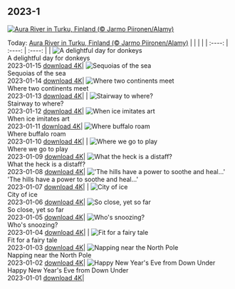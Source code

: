 ## 2023-1
[![Aura River in Turku, Finland (© Jarmo Piironen/Alamy)](https://cn.bing.com/th?id=OHR.Turku_EN-US1258814703_UHD.jpg&w=1000)](https://cn.bing.com/th?id=OHR.Turku_EN-US1258814703_UHD.jpg&pid=hp&w=3840&h=2160&rs=1&c=4)

Today: [Aura River in Turku, Finland (© Jarmo Piironen/Alamy)](https://cn.bing.com/th?id=OHR.Turku_EN-US1258814703_UHD.jpg&pid=hp&w=3840&h=2160&rs=1&c=4)
  |      |      |      |
| :----: | :----: | :----: |
| ![A delightful day for donkeys](https://cn.bing.com/th?id=OHR.DonkeyFeast_EN-US1153850805_UHD.jpg&pid=hp&w=384&h=216&rs=1&c=4) <br/> A delightful day for donkeys <br/> 2023-01-15  [download 4K](https://cn.bing.com/th?id=OHR.DonkeyFeast_EN-US1153850805_UHD.jpg&pid=hp&w=3840&h=2160&rs=1&c=4)| ![Sequoias of the sea](https://cn.bing.com/th?id=OHR.Pneumatocysts_EN-US1065729036_UHD.jpg&pid=hp&w=384&h=216&rs=1&c=4) <br/> Sequoias of the sea <br/> 2023-01-14  [download 4K](https://cn.bing.com/th?id=OHR.Pneumatocysts_EN-US1065729036_UHD.jpg&pid=hp&w=3840&h=2160&rs=1&c=4)| ![Where two continents meet](https://cn.bing.com/th?id=OHR.RumeliHisari_EN-US4800002879_UHD.jpg&pid=hp&w=384&h=216&rs=1&c=4) <br/> Where two continents meet <br/> 2023-01-13  [download 4K](https://cn.bing.com/th?id=OHR.RumeliHisari_EN-US4800002879_UHD.jpg&pid=hp&w=3840&h=2160&rs=1&c=4)|
| ![Stairway to where?](https://cn.bing.com/th?id=OHR.Umschreibung_EN-US4693850900_UHD.jpg&pid=hp&w=384&h=216&rs=1&c=4) <br/> Stairway to where? <br/> 2023-01-12  [download 4K](https://cn.bing.com/th?id=OHR.Umschreibung_EN-US4693850900_UHD.jpg&pid=hp&w=3840&h=2160&rs=1&c=4)| ![When ice imitates art](https://cn.bing.com/th?id=OHR.HummockIce_EN-US4606231645_UHD.jpg&pid=hp&w=384&h=216&rs=1&c=4) <br/> When ice imitates art <br/> 2023-01-11  [download 4K](https://cn.bing.com/th?id=OHR.HummockIce_EN-US4606231645_UHD.jpg&pid=hp&w=3840&h=2160&rs=1&c=4)| ![Where buffalo roam](https://cn.bing.com/th?id=OHR.BisonWindCave_EN-US4537340482_UHD.jpg&pid=hp&w=384&h=216&rs=1&c=4) <br/> Where buffalo roam <br/> 2023-01-10  [download 4K](https://cn.bing.com/th?id=OHR.BisonWindCave_EN-US4537340482_UHD.jpg&pid=hp&w=3840&h=2160&rs=1&c=4)|
| ![Where we go to play](https://cn.bing.com/th?id=OHR.Breckenridge_EN-US4460042968_UHD.jpg&pid=hp&w=384&h=216&rs=1&c=4) <br/> Where we go to play <br/> 2023-01-09  [download 4K](https://cn.bing.com/th?id=OHR.Breckenridge_EN-US4460042968_UHD.jpg&pid=hp&w=3840&h=2160&rs=1&c=4)| ![What the heck is a distaff?](https://cn.bing.com/th?id=OHR.Mohair_EN-US4379797092_UHD.jpg&pid=hp&w=384&h=216&rs=1&c=4) <br/> What the heck is a distaff? <br/> 2023-01-08  [download 4K](https://cn.bing.com/th?id=OHR.Mohair_EN-US4379797092_UHD.jpg&pid=hp&w=3840&h=2160&rs=1&c=4)| !['The hills have a power to soothe and heal...'](https://cn.bing.com/th?id=OHR.BlackFell_EN-US4276698070_UHD.jpg&pid=hp&w=384&h=216&rs=1&c=4) <br/> 'The hills have a power to soothe and heal...' <br/> 2023-01-07  [download 4K](https://cn.bing.com/th?id=OHR.BlackFell_EN-US4276698070_UHD.jpg&pid=hp&w=3840&h=2160&rs=1&c=4)|
| ![City of ice](https://cn.bing.com/th?id=OHR.HIISSF_EN-US4182845947_UHD.jpg&pid=hp&w=384&h=216&rs=1&c=4) <br/> City of ice <br/> 2023-01-06  [download 4K](https://cn.bing.com/th?id=OHR.HIISSF_EN-US4182845947_UHD.jpg&pid=hp&w=3840&h=2160&rs=1&c=4)| ![So close, yet so far](https://cn.bing.com/th?id=OHR.Perihelion_EN-US4106263162_UHD.jpg&pid=hp&w=384&h=216&rs=1&c=4) <br/> So close, yet so far <br/> 2023-01-05  [download 4K](https://cn.bing.com/th?id=OHR.Perihelion_EN-US4106263162_UHD.jpg&pid=hp&w=3840&h=2160&rs=1&c=4)| ![Who's snoozing?](https://cn.bing.com/th?id=OHR.SandhillSleeping_EN-US4023790571_UHD.jpg&pid=hp&w=384&h=216&rs=1&c=4) <br/> Who's snoozing? <br/> 2023-01-04  [download 4K](https://cn.bing.com/th?id=OHR.SandhillSleeping_EN-US4023790571_UHD.jpg&pid=hp&w=3840&h=2160&rs=1&c=4)|
| ![Fit for a fairy tale](https://cn.bing.com/th?id=OHR.HohenzollernBurg_EN-US3949412118_UHD.jpg&pid=hp&w=384&h=216&rs=1&c=4) <br/> Fit for a fairy tale <br/> 2023-01-03  [download 4K](https://cn.bing.com/th?id=OHR.HohenzollernBurg_EN-US3949412118_UHD.jpg&pid=hp&w=3840&h=2160&rs=1&c=4)| ![Napping near the North Pole](https://cn.bing.com/th?id=OHR.NorwayNYD_EN-US3880728634_UHD.jpg&pid=hp&w=384&h=216&rs=1&c=4) <br/> Napping near the North Pole <br/> 2023-01-02  [download 4K](https://cn.bing.com/th?id=OHR.NorwayNYD_EN-US3880728634_UHD.jpg&pid=hp&w=3840&h=2160&rs=1&c=4)| ![Happy New Year's Eve from Down Under](https://cn.bing.com/th?id=OHR.SydneyNYE_EN-US3807524923_UHD.jpg&pid=hp&w=384&h=216&rs=1&c=4) <br/> Happy New Year's Eve from Down Under <br/> 2023-01-01  [download 4K](https://cn.bing.com/th?id=OHR.SydneyNYE_EN-US3807524923_UHD.jpg&pid=hp&w=3840&h=2160&rs=1&c=4)|
